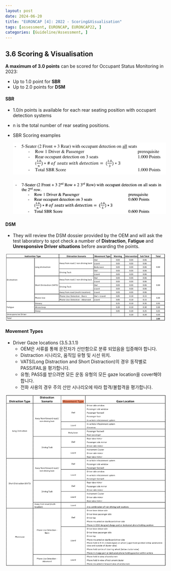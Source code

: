 ```yaml
---
layout: post
date: 2024-06-20
title: "EURONCAP [4]: 2022 - Scoring&Visualisation"
tags: [assessment, EURONCAP, EURONCAP22, ]
categories: [Guideline/Assessment, ]
---
```




## 3.6 Scoring & Visualisation


**A maximum of 3.0 points** can be scored for Occupant Status Monitoring in 2023:

- Up to 1.0 point for **SBR**
- Up to 2.0 points for **DSM**


#### SBR

- 1.0/n points is available for each rear seating position with occupant detection systems
- n is the total number of rear seating positions.
- SBR Scoring examples

	![0](/assets/img/2024-06-20-EURONCAP-[4]:-2022---Scoring&Visualisation.md/0.png)


	![1](/assets/img/2024-06-20-EURONCAP-[4]:-2022---Scoring&Visualisation.md/1.png)



#### DSM

- They will review the DSM dossier provided by the OEM and will ask the test laboratory to spot check a number of **Distraction**, **Fatigue** and **Unresponsive Driver situations** before awarding the points.

![2](/assets/img/2024-06-20-EURONCAP-[4]:-2022---Scoring&Visualisation.md/2.png)



#### Movement Types

- Driver Gaze locations (3.5.3.1.1)
	- OEM은 서류를 통해 운전자가 산만함으로 분류 되었음을 입증해야 합니다.
	- Distraction 시나리오, 움직임 유형 및 시선 위치.
	- VATS(Long Distraction and Short Distraction)의 경우 동작별로 PASS/FAIL을 평가합니다.
	- 유형; PASS를 받으려면 모든 운동 유형의 모든 gaze location을 cover해야 합니다.
	- 전화 사용의 경우 주의 산만 시나리오에 따라 합격/불합격을 평가합니다.

![3](/assets/img/2024-06-20-EURONCAP-[4]:-2022---Scoring&Visualisation.md/3.png)

